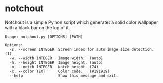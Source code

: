 # notchout

Notchout is a simple Python script which generates a solid color wallpaper with a black bar on the top of it.

```
Usage: notchout.py [OPTIONS] [PATH]

Options:
  -s, --screen INTEGER  Screen index for auto image size detection. (1)
  -w, --width INTEGER   Image width.  (auto)
  -h, --height INTEGER  Image height. (auto)
  -n, --notch INTEGER   Notch height. (74)
  -c, --color TEXT      Color code.   (#191919)
  --help                Show this message and exit.
```
